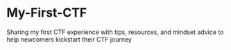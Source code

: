 # My-First-CTF
Sharing my first CTF experience with tips, resources, and mindset advice to help newcomers kickstart their CTF journey
